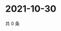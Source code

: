 # 2021-10-30

共 0 条

<!-- BEGIN WEIBO -->
<!-- 最后更新时间 Sat Oct 30 2021 00:16:42 GMT+0800 (China Standard Time) -->

<!-- END WEIBO -->
